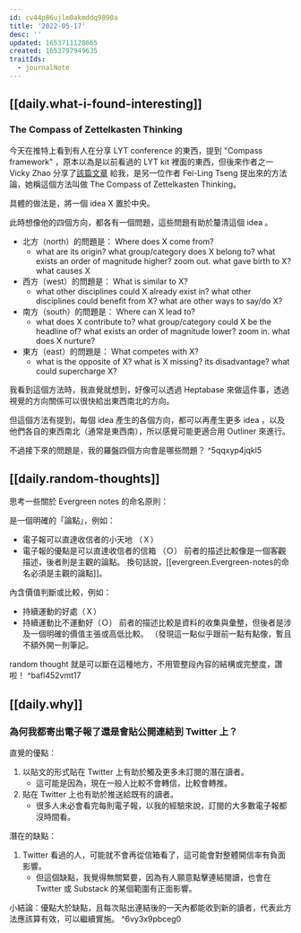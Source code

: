 ```yaml
---
id: cv44p86ujlm0akmddq9890a
title: '2022-05-17'
desc: ''
updated: 1653711128665
created: 1652797949635
traitIds:
  - journalNote
---
```



## [[daily.what-i-found-interesting]]

### The Compass of Zettelkasten Thinking

今天在推特上看到有人在分享 LYT conference 的東西，提到 "Compass framework" ，原本以為是以前看過的 LYT kit 裡面的東西，但後來作者之一 Vicky Zhao 分享了[該篇文章](https://feeei.substack.com/p/the-essence-of-the-zettelkasten-method?s=r) 給我，是另一位作者 Fei-Ling Tseng 提出來的方法論，她稱這個方法叫做 The Compass of Zettelkasten Thinking。

具體的做法是，將一個 idea X 置於中央。

此時想像他的四個方向，都各有一個問題，這些問題有助於釐清這個 idea 。
- 北方（north）的問題是： Where does X come from? 
  - what are its origin? what group/category does X belong to? what exists an order of magnitude higher? zoom out. what gave birth to X? what causes X
- 西方（west）的問題是： What is similar to X?
  - what other disciplines could X already exist in? what other disciplines could benefit from X? what are other ways to say/do X?
- 南方（south）的問題是： Where can X lead to?
  - what does X contribute to? what group/category could X be the headline of? what exists an order of magnitude lower? zoom in. what does X nurture?
- 東方（east）的問題是： What competes with X?
  - what is the opposite of X? what is X missing? its disadvantage? what could supercharge X?

我看到這個方法時，我直覺就想到，好像可以透過 Heptabase 來做這件事，透過視覺的方向關係可以很快給出東西南北的方向。

但這個方法有提到，每個 idea 產生的各個方向，都可以再產生更多 idea ，以及他們各自的東西南北（通常是東西南），所以感覺可能更適合用 Outliner 來進行。

不過接下來的問題是，我的羅盤四個方向會是哪些問題？ ^5qqxyp4jqkl5


## [[daily.random-thoughts]]

思考一些關於 Evergreen notes 的命名原則：

是一個明確的「論點」，例如：
- 電子報可以直達收信者的小天地 （Ｘ）
- 電子報的優點是可以直達收信者的信箱 （Ｏ）
前者的描述比較像是一個客觀描述，後者則是主觀的論點。
換句話說，[[evergreen.Evergreen-notes的命名必須是主觀的論點]]。

內含價值判斷或比較，例如：
- 持續運動的好處（Ｘ）
- 持續運動比不運動好（Ｏ）
前者的描述比較是資料的收集與彙整，但後者是涉及一個明確的價值主張或高低比較。
（發現這一點似乎跟前一點有點像，暫且不額外開一則筆記。

random thought 就是可以斷在這種地方，不用管整段內容的結構或完整度，讚啦！ ^bafl452vmt17


## [[daily.why]]

### 為何我都寄出電子報了還是會貼公開連結到 Twitter 上？

直覺的優點：
1. 以貼文的形式貼在 Twitter 上有助於觸及更多未訂閱的潛在讀者。
    - 這可能是因為，現在一般人比較不會轉信，比較會轉推。
2. 貼在 Twitter 上也有助於推送給既有的讀者。
    - 很多人未必會看完每則電子報，以我的經驗來說，訂閱的大多數電子報都沒時間看。

潛在的缺點：
1. Twitter 看過的人，可能就不會再從信箱看了，這可能會對整體開信率有負面影響。
    - 但這個缺點，我覺得無關緊要，因為有人願意點擊連結閱讀，也會在 Twitter 或 Substack 的某個範圍有正面影響。

小結論：優點大於缺點，且每次貼出連結後的一天內都能收到新的讀者，代表此方法應該算有效，可以繼續實施。 ^6vy3x9pbceg0